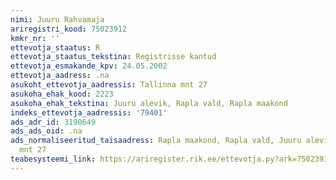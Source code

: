 ```yaml
---
nimi: Juuru Rahvamaja
ariregistri_kood: 75023912
kmkr_nr: ''
ettevotja_staatus: R
ettevotja_staatus_tekstina: Registrisse kantud
ettevotja_esmakande_kpv: 24.05.2002
ettevotja_aadress: .na
asukoht_ettevotja_aadressis: Tallinna mnt 27
asukoha_ehak_kood: 2223
asukoha_ehak_tekstina: Juuru alevik, Rapla vald, Rapla maakond
indeks_ettevotja_aadressis: '79401'
ads_adr_id: 3190649
ads_ads_oid: .na
ads_normaliseeritud_taisaadress: Rapla maakond, Rapla vald, Juuru alevik, Tallinna
  mnt 27
teabesysteemi_link: https://ariregister.rik.ee/ettevotja.py?ark=75023912&ref=rekvisiidid
---
```

